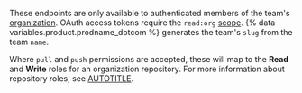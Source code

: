 These endpoints are only available to authenticated members of the team's [organization](/rest/orgs). OAuth access tokens require the `read:org` [scope](/apps/oauth-apps/building-oauth-apps/scopes-for-oauth-apps). {% data variables.product.prodname_dotcom %} generates the team's `slug` from the team `name`.

Where `pull` and `push` permissions are accepted, these will map to the **Read** and **Write** roles for an organization repository. For more information about repository roles, see [AUTOTITLE](/organizations/managing-user-access-to-your-organizations-repositories/managing-repository-roles/repository-roles-for-an-organization).
